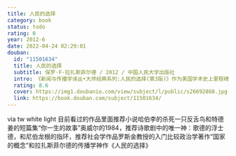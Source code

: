 ```yaml
---
title: 人民的选择
category: book
status: todo
rating: 0
year: 2012-6
date: 2022-04-24 02:29:01
douban:
  id: "11501634"
  title: 人民的选择
  subtitle: 保罗·F·拉扎斯菲尔德 / 2012 / 中国人民大学出版社
  intro: 《新闻与传播学译丛•大师经典系列:人民的选择(第3版)》作为美国学术史上里程碑式的作品之一，为大众传播研究在研究方法和研究设计上做出了开创性贡献。通过对1940年美国大选中的民意进行研究，深入浅出地阐释了媒介效果、人的社会属性和选战期间的人际联系，提出了在今天新媒体时代越发受重视的“两级传播流”和“意见领袖”等概念，从而成就了本书的学术价值，奠定了主要作者拉扎斯菲尔德作为“工具制造者”的传播学先驱地位。
  rating: 8.6
  cover: https://img1.doubanio.com/view/subject/l/public/s26692868.jpg
  link: https://book.douban.com/subject/11501634/
---
```


via tw white light 目前看过的作品里面推荐小说哈伯李的杀死一只反舌鸟和特德姜的短篇集“你一生的故事”奥威尔的1984，推荐诗歌剧中的唯一神：歌德的浮士德，和尼伯龙根的指环，推荐社会学作品罗斯金教授的入门比较政治学著作“国家的概念”和拉扎斯菲尔德的传播学神作《人民的选择》
